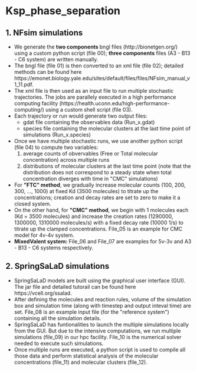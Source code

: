 # Ksp_phase_separation
<h2> 1. NFsim simulations </h2>
<ul> 
  <li> We generate the <b> two components </b> bngl files (http://bionetgen.org/) using a custom python script (file 00); <b>three components</b> files (A3 - B13 - C6 system) are written manually.  </li>  
 <li> The bngl file (file 01) is then converted to an xml file (file 02); detailed methods can be found here https://emonet.biology.yale.edu/sites/default/files/files/NFsim_manual_v1_11.pdf.  </li>
   <li> The xml file is then used as an input file to run multiple stochastic trajectories. The jobs are parallely executed in a high performance computing facility (https://health.uconn.edu/high-performance-computing/) using a custom shell script (file 03). </li>
    <li> Each trajectory or run would generate two output files: <ul> <li> gdat file containing the observables data (Run_x.gdat) </li> <li> species file containing the molecular clusters at the last time point of simulations (Run_x.species)</li> </ul> </li>
  <li> Once we have multiple stochastic runs, we use another python script (file 04) to compute two variables: <ol> <li> average counts of obvervables (Free or Total molecular concentration) across multiple runs </li> <li> distributions of molecular clusters at the last time point (note that the distribution does not correspond to a steady state when total concentration diverges with time in "CMC" simulations) </li> </ol> </li> 
  <li> For <b>"FTC" method</b>, we gradually increase molecular counts (100, 200, 300, ..., 1000) at fixed Kd (3500 molecules) to titrate up the concentrations; creation and decay rates are set to zero to make it a closed system. </li>
  <li> On the other hand, for <b> "CMC" method</b>, we begin with 1 molecules each (Kd = 3500 molecules) and increase the creation rates (1290000, 1300000, 1310000 molecules/s) with a fixed decay rate (10000 1/s) to titrate up the clamped concentrations. File_05 is an example for CMC model for 4v-4v system. </li>
  <li> <b>MixedValent system:</b> File_06 and File_07 are examples for 5v-3v and A3 - B13 - C6 systems respectively.  </li>
</ul>
<h2> 2. SpringSaLaD simulations </h2>
<ul>
    <li> SpringSaLaD models are built using the graphical user interface (GUI). The jar file and detailed tutorail can be found here https://vcell.org/ssalad. </li>
    <li> After defining the molecules and reaction rules, volume of the simulation box and simulation time (along with timestep and output inteval time) are set. File_08 is an example input file (for the "reference system") containing all the simulation details. </li>
  <li> SpringSaLaD has funtionalities to launch the multiple simulations locally from the GUI. But due to the intensive computations, we run multiple simulations (file_09) in our hpc facility. File_10 is the numerical solver needed to execute such simulations. </li>
  <li> Once multiple runs are executed, a python script is used to compile all those data and perform statistical analysis of the molecular concentrations (file_11) and molecular clusters (file_12).</li>
    
      
